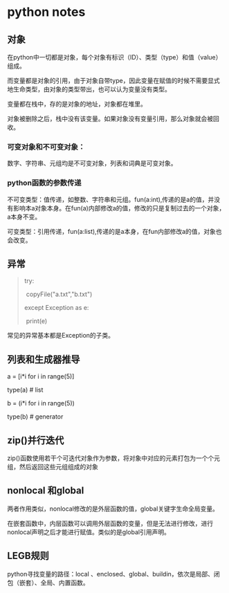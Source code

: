 # python notes



## 对象

在python中一切都是对象，每个对象有标识（ID）、类型（type）和值（value）组成。

而变量都是对象的引用，由于对象自带type，因此变量在赋值的时候不需要显式地生命类型，由对象的类型带出，也可以认为变量没有类型。

变量都在栈中，存的是对象的地址，对象都在堆里。

对象被删除之后，栈中没有该变量。如果对象没有变量引用，那么对象就会被回收。

### 可变对象和不可变对象：

数字、字符串、元组均是不可变对象，列表和词典是可变对象。



### python函数的参数传递

不可变类型：值传递，如整数、字符串和元组。fun(a:int),传递的是a的值，并没有影响本a对象本身。在fun(a)内部修改a的值，修改的只是复制过去的一个对象，a本身不变。

可变类型：引用传递，fun(a:list),传递的是a本身，在fun内部修改a的值，对象也会改变。



## 异常

> try:
>
> ​	copyFile("a.txt","b.txt")
>
> except Exception as e:
>
> ​	print(e)

常见的异常基本都是Exception的子类。

## 列表和生成器推导

a = [i*i for i in range(5)]  

 type(a)  # list

b = (i*i for i in range(5))

type(b)  # generator





## zip()并行迭代

zip()函数使用若干个可迭代对象作为参数，将对象中对应的元素打包为一个个元组，然后返回这些元组组成的对象





## nonlocal 和global

两者作用类似，nonlocal修改的是外层函数的值，global关键字生命全局变量。

在嵌套函数中，内层函数可以调用外层函数的变量，但是无法进行修改，进行nonlocal声明之后才能进行赋值。类似的是global引用声明。





## LEGB规则

python寻找变量的路径：local 、enclosed、global、buildin，依次是局部、闭包（嵌套）、全局、内置函数。